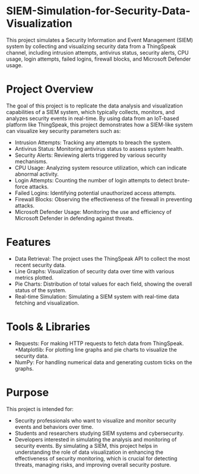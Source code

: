 # SIEM-Simulation-for-Security-Data-Visualization
This project simulates a Security Information and Event Management (SIEM) system by collecting and visualizing security data from a ThingSpeak channel, including intrusion attempts, antivirus status, security alerts, CPU usage, login attempts, failed logins, firewall blocks, and Microsoft Defender usage.
# Project Overview
The goal of this project is to replicate the data analysis and visualization capabilities of a SIEM system, which typically collects, monitors, and analyzes security events in real-time. By using data from an IoT-based platform like ThingSpeak, this project demonstrates how a SIEM-like system can visualize key security parameters such as:

* Intrusion Attempts: Tracking any attempts to breach the system.
* Antivirus Status: Monitoring antivirus status to assess system health.
* Security Alerts: Reviewing alerts triggered by various security mechanisms.
* CPU Usage: Analyzing system resource utilization, which can indicate abnormal activity.
* Login Attempts: Counting the number of login attempts to detect brute-force attacks.
* Failed Logins: Identifying potential unauthorized access attempts.
* Firewall Blocks: Observing the effectiveness of the firewall in preventing attacks.
* Microsoft Defender Usage: Monitoring the use and efficiency of Microsoft Defender in defending against threats.
# Features
* Data Retrieval: The project uses the ThingSpeak API to collect the most recent security data.
* Line Graphs: Visualization of security data over time with various metrics plotted.
* Pie Charts: Distribution of total values for each field, showing the overall status of the system.
* Real-time Simulation: Simulating a SIEM system with real-time data fetching and visualization.
# Tools & Libraries
* Requests: For making HTTP requests to fetch data from ThingSpeak.
*Matplotlib: For plotting line graphs and pie charts to visualize the security data.
* NumPy: For handling numerical data and generating custom ticks on the graphs.
 # Purpose
This project is intended for:

* Security professionals who want to visualize and monitor security events and behaviors over time.
* Students and researchers studying SIEM systems and cybersecurity.
* Developers interested in simulating the analysis and monitoring of security events.
By simulating a SIEM, this project helps in understanding the role of data visualization in enhancing the effectiveness of security monitoring, which is crucial for detecting threats, managing risks, and improving overall security posture.
